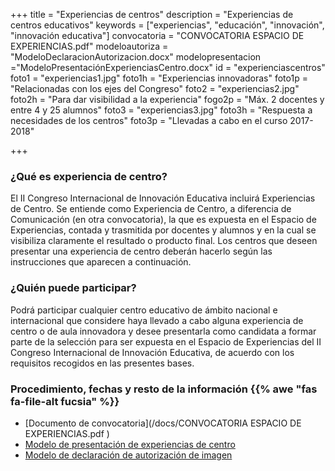 +++
title = "Experiencias de centros"
description = "Experiencias de centros educativos"
keywords = ["experiencias", "educación", "innovación", "innovación educativa"]
convocatoria = "CONVOCATORIA ESPACIO DE EXPERIENCIAS.pdf"
modeloautoriza = "ModeloDeclaracionAutorizacion.docx"
modelopresentacion ="ModeloPresentaciónExperienciasCentro.docx"
id = "experienciascentros"
foto1 = "experiencias1.jpg"
foto1h = "Experiencias innovadoras"
foto1p = "Relacionadas con los ejes del Congreso"
foto2 = "experiencias2.jpg"
foto2h = "Para dar visibilidad a la experiencia"
fogo2p = "Máx. 2 docentes y entre 4 y 25 alumnos"
foto3 = "experiencias3.jpg"
foto3h = "Respuesta a necesidades de los centros"
foto3p = "Llevadas a cabo en el curso 2017-2018"


+++

### ¿Qué es experiencia de centro?
El II Congreso Internacional de Innovación Educativa incluirá Experiencias de Centro. Se entiende como
Experiencia de Centro, a diferencia de Comunicación (en otra convocatoria), la que es expuesta en el
Espacio de Experiencias, contada y trasmitida por docentes y alumnos y en la cual se visibiliza claramente el
resultado o producto final. Los centros que deseen presentar una experiencia de centro deberán hacerlo
según las instrucciones que aparecen a continuación.

### ¿Quién puede participar?
Podrá participar cualquier centro educativo de ámbito nacional e internacional que considere haya llevado
a cabo alguna experiencia de centro o de aula innovadora y desee presentarla como candidata a formar
parte de la selección para ser expuesta en el Espacio de Experiencias del II Congreso Internacional de
Innovación Educativa, de acuerdo con los requisitos recogidos en las presentes bases.

### Procedimiento, fechas y resto de la información {{% awe  "fas fa-file-alt fucsia"  %}}

* [Documento de convocatoria](/docs/CONVOCATORIA ESPACIO DE EXPERIENCIAS.pdf )
* [Modelo de presentación de experiencias de centro](/docs/ModeloPresentaciónExperienciasCentro.docx)
* [Modelo de declaración de autorización de imagen](/docs/ModeloDeclaracionAutorizacion.docx)
